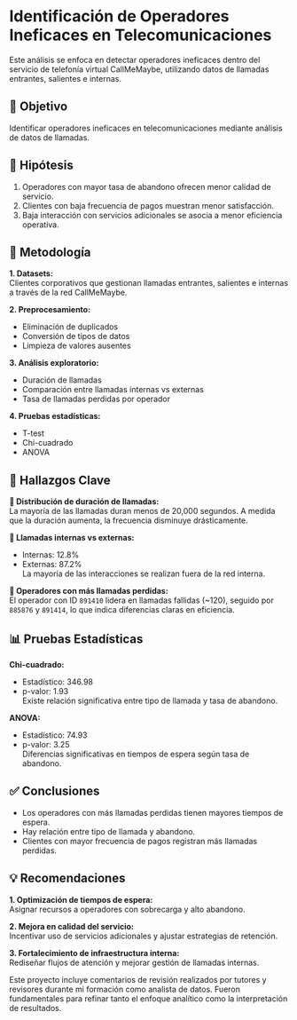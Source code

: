 # Identificación de Operadores Ineficaces en Telecomunicaciones

Este análisis se enfoca en detectar operadores ineficaces dentro del servicio de telefonía virtual CallMeMaybe, utilizando datos de llamadas entrantes, salientes e internas. 

## 🎯 Objetivo  
Identificar operadores ineficaces en telecomunicaciones mediante análisis de datos de llamadas.

## 🧠 Hipótesis  
1. Operadores con mayor tasa de abandono ofrecen menor calidad de servicio.  
2. Clientes con baja frecuencia de pagos muestran menor satisfacción.  
3. Baja interacción con servicios adicionales se asocia a menor eficiencia operativa.

## 🧪 Metodología  
**1. Datasets:**  
Clientes corporativos que gestionan llamadas entrantes, salientes e internas a través de la red CallMeMaybe.

**2. Preprocesamiento:**  
- Eliminación de duplicados  
- Conversión de tipos de datos  
- Limpieza de valores ausentes

**3. Análisis exploratorio:**  
- Duración de llamadas  
- Comparación entre llamadas internas vs externas  
- Tasa de llamadas perdidas por operador

**4. Pruebas estadísticas:**  
- T-test  
- Chi-cuadrado  
- ANOVA

## 📌 Hallazgos Clave  

**🔹 Distribución de duración de llamadas:**  
La mayoría de las llamadas duran menos de 20,000 segundos. A medida que la duración aumenta, la frecuencia disminuye drásticamente.

**🔹 Llamadas internas vs externas:**  
- Internas: 12.8%  
- Externas: 87.2%  
La mayoría de las interacciones se realizan fuera de la red interna.

**🔹 Operadores con más llamadas perdidas:**  
El operador con ID `891410` lidera en llamadas fallidas (~120), seguido por `885876` y `891414`, lo que indica diferencias claras en eficiencia.

## 📊 Pruebas Estadísticas  
**Chi-cuadrado:**  
- Estadístico: 346.98  
- p-valor: 1.93  
Existe relación significativa entre tipo de llamada y tasa de abandono.

**ANOVA:**  
- Estadístico: 74.93  
- p-valor: 3.25  
Diferencias significativas en tiempos de espera según tasa de abandono.

## ✅ Conclusiones  
- Los operadores con más llamadas perdidas tienen mayores tiempos de espera.  
- Hay relación entre tipo de llamada y abandono.  
- Clientes con mayor frecuencia de pagos registran más llamadas perdidas.

## 💡 Recomendaciones  

**1. Optimización de tiempos de espera:**  
Asignar recursos a operadores con sobrecarga y alto abandono.

**2. Mejora en calidad del servicio:**  
Incentivar uso de servicios adicionales y ajustar estrategias de retención.

**3. Fortalecimiento de infraestructura interna:**  
Rediseñar flujos de atención y mejorar gestión de llamadas internas.

Este proyecto incluye comentarios de revisión realizados por tutores y revisores durante mi formación como analista de datos. Fueron fundamentales para refinar tanto el enfoque analítico como la interpretación de resultados.
